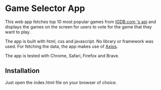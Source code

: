 # Game Selector App

This web app fetches top 10 most popular games from [IGDB.com 's api](https://igdb.github.io/api/examples/) and
displays the games on the screen for users to vote for the game that they want to play.

The app is built with html, css and javascript. No library or framework was used. 
For fetching the data, the app makes use of [Axios](https://github.com/axios/axios). 

The app is tested with Chrome, Safari, Firefox and Brave. 

## Installation

Just open the index.html file on your browser of choice.

